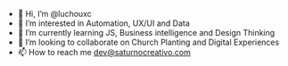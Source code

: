- 👋 Hi, I’m @luchouxc
- 👀 I’m interested in Automation, UX/UI and Data
- 🌱 I’m currently learning JS, Business intelligence and Design Thinking
- 💞️ I’m looking to collaborate on Church Planting and Digital Experiences
- 📫 How to reach me dev@saturnocreativo.com

<!---
saturnosv/saturnosv is a ✨ special ✨ repository because its `README.md` (this file) appears on your GitHub profile.
You can click the Preview link to take a look at your changes.
--->
